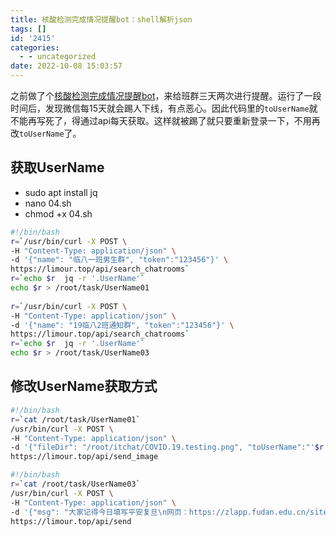 ```yaml
---
title: 核酸检测完成情况提醒bot：shell解析json
tags: []
id: '2415'
categories:
  - - uncategorized
date: 2022-10-08 15:03:57
---
```


之前做了个[核酸检测完成情况提醒bot](https://occdn.limour.top/2252.html)，来给班群三天两次进行提醒。运行了一段时间后，发现微信每15天就会踢人下线，有点恶心。因此代码里的`toUserName`就不能再写死了，得通过api每天获取。这样就被踢了就只要重新登录一下，不用再改`toUserName`了。

## 获取UserName

*   sudo apt install jq
*   nano 04.sh
*   chmod +x 04.sh

```bash
#!/bin/bash
r=`/usr/bin/curl -X POST \
-H "Content-Type: application/json" \
-d '{"name": "临八一班男生群", "token":"123456"}' \
https://limour.top/api/search_chatrooms`
r=`echo $r  jq -r '.UserName'`
echo $r > /root/task/UserName01
 
r=`/usr/bin/curl -X POST \
-H "Content-Type: application/json" \
-d '{"name": "19临八2班通知群", "token":"123456"}' \
https://limour.top/api/search_chatrooms`
r=`echo $r  jq -r '.UserName'`
echo $r > /root/task/UserName03
```

## 修改UserName获取方式

```bash
#!/bin/bash
r=`cat /root/task/UserName01`
/usr/bin/curl -X POST \
-H "Content-Type: application/json" \
-d '{"fileDir": "/root/itchat/COVID.19.testing.png", "toUserName":"'$r'", "token":"123456"}' \
https://limour.top/api/send_image
```

```bash
#!/bin/bash
r=`cat /root/task/UserName03`
/usr/bin/curl -X POST \
-H "Content-Type: application/json" \
-d '{"msg": "大家记得今日填写平安复旦\n网页：https://zlapp.fudan.edu.cn/site/ncov/fudanDaily\n小程序：#小程序://复旦eHall/iOrJWtnyhqp2sos", "toUserName":"'$r'", "token":"123456"}' \
https://limour.top/api/send
```